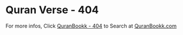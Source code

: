 # Quran Verse - 404 

For more infos, Click [QuranBookk - 404](https://www.quranbookk.com/quran/search?q=404) to Search at [QuranBookk.com](http://quranbookk.com/)